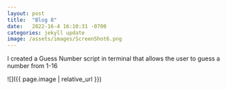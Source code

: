 ```yaml
---
layout: post
title:  "Blog 8"
date:   2022-16-4 16:10:31 -0700
categories: jekyll update
image: /assets/images/ScreenShot6.png
---
```


I created a Guess Number script in terminal that allows the user to guess a number from 1-16

![]({{ page.image | relative_url }})
